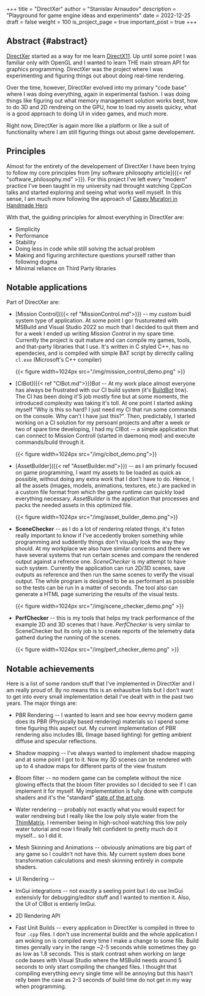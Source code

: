 +++
title = "DirectXer"
author = "Stanislav Arnaudov"
description = "Playground for game engine ideas and experiments"
date = 2022-12-25
draft = false
weight = 100
is_project_page = true
important_post = true
+++

## Abstract {#abstract}


[DirectXer](https://github.com/palikar/DirectXer) started as a way for
me
learn
[DirectX11](https://learn.microsoft.com/en-us/windows/win32/direct3d11/atoc-dx-graphics-direct3d-11). Up
until some point I was familiar only with OpenGL and I wanted to learn
THE main stream API for graphics programming. DirectXer was the
project where I was experimenting and figuring things out about doing
real-time rendering.

Over the time, however, DirectXer evolved into my primary "code base"
where I was doing everything, again in experimental fashion. I was
doing things like figuring out what memory management solution works
best, how to do 3D and 2D rendreing on the GPU, how to load my assets
quicky, what is a good approach to doing UI in video games, and much
more.

Right now, DirectXer is again more like a platform or like a suit of
functionality where I am still figuring things out about game
developement.

## Principles

Almost for the entirety of the developement of DirectXer I have been
trying to follow my core principles
from
[my software philosophy article]({{< ref "software_philosophy.md" >}}). For
this project I've left every "modern" practice I've been taught in my
university nad throught watching CppCon talks and started exploring
and seeing what works well myself. In this sense, I am much more
following the approach
of [Casey Muratori in Handmade Hero](https://handmadehero.org/)

With that, the guiding principles for almost everything in DirectXer are:
* Simplicity
* Performance
* Stability
* Doing less in code while still solving the actual problem
* Making and figuring architecture questions yourself rather than following dogma
* Minimal reliance on Third Party libraries

## Notable applications

Part of DirectXer are:

* [Mission Control]({{< ref "MissionControl.md">}}) -- my custom buidl
  system type of application. At some point I gor frustureated with
  MSBuild and Visual Studio 2022 so much that I decided to quit them
  and for a week I ended up writing *Mission Control* in my spare
  time. Currently the project is quit mature and can compile my games,
  tools, and that-party libraries that I use. It's written in C styled
  C++, has no ependecies, and is compiled with simple BAT script by
  dirrectly calling `cl.exe` (Microsoft's C++ compiler)

	{{< figure width=1024px src="/img/mission_control_demo.png" >}}
	
* [CIBot]({{< ref "CIBot.md">}})Bot -- At my work place
  almost everyone has always be frustrated with our CI build system
  (it's [BuildBot](https://buildbot.net/) btw). The CI has been doing
  it'S job mostly fine but at some moments, the introduced complexity
  was taking it's toll. At one point I started asking myself "Why is
  this so hard? I just need my CI that run some commands on the
  console. Why can't I have just this?". Then, predictably, I started
  working on a CI solution for my persoanl projects and after a week
  or two of spare time developing, I had my CIBot -- a simple
  application that can connect to Mission Controll (started in daemonq
  mod) and execute commands/build through it.
  
	{{< figure width=1024px src="/img/cibot_demo.png">}}

* [AssetBuilder]({{< ref "AssetBuilder.md">}}) -- as I am primarly
  focused on game programming, I want my assets to be loaded as quick
  as possible, without doing any extra work that I don't have to
  do. Hence, I all the assets (images, models, animations, textures,
  etc.) are packed in a custom file format from which the game runtime
  can quickly load everything necessary. *AssetBuilder* is the
  application that processes and packs the needed assets in this optimized
  file.
  
  {{< figure width=1024px src="/img/asset_builder_demo.png">}}
  
* **SceneChecker** -- as I do a lot of rendering related things, it's
  foten really important to know if I've accedently broken something
  while programming and suddently things don't visually look the way
  they should. At my workplace we also have similar concerns and there
  we have several systems that run certain scenes and compare the
  rendered output against a refrence one. *SceneChecker* is my attempt
  to have such system. Currently the application can run 2D/3D scenes,
  save outputs as reference and then run the same scenes to verify the
  visual output. The while program is designed to be as performant as
  possible so the tests can be run in a matter of seconds. The tool
  also can generate a HTML page sumerizing the results of the visual
  tests.
  
  {{< figure width=1024px src="/img/scene_checker_demo.png" >}}

* **PerfChecker** -- this is my tools that helps my track performance
  of the example 2D and 3D scenes that I have. *PerfChecker* is very
  similar to SceneChecker but its only job is to create reports of the
  telemetry data gatherd during the running of the scenes.
  
  {{< figure width=1024px src="/img/perf_checker_demo.png" >}}

## Notable achievements

Here is a list of some random stuff that I've implemented in DirectXer
and I am really proud of. By no means this is an exhausitve lists but
I don't want to get into every small implementation detail I've dealt
with in the past two years. The major things are:

* PBR Rendering -- I wanted to learn and see how eevrvy modern game
  does its PBR (Physically based rendering) materials so I spend some
  time figuring this aspect out. My current implementation of PBR
  rendering also includes IBL (Image based lighting) for getting
  ambient diffuse and specular reflections.

* Shadow mapping -- I've always wanted to implement shadow mapping and
  at some point I got to it. Now my 3D scenes can be rendered with up
  to 4 shadow maps for different parts of the view frustum

* Bloom filter -- no modern game can be complete without the nice
  glowing effects that the bloom filter provides so I decided to see
  if I can implement it for myself. My implementation is fully done
  with compute shaders and it's the
  "standard"
  [state of the art one](http://www.iryoku.com/next-generation-post-processing-in-call-of-duty-advanced-warfare).

* Water rendering -- probably not exactly what you would expect for
  water rendreing but I really like the low poly style water from
  the [ThimMatrix](https://www.youtube.com/watch?v=5yhDb9dzJ58). I
  remember being in high-school watching this low poly water tutorial
  and now I finally felt confident to pretty much do it myself... so I
  did it.

* Mesh Skinning and Animations -- obviously animations are big part of
  any game so I couldn't not have this. My current system does bone
  transformation calculations and mesh skinning entirely in compute
  shaders.

* UI Rendering -- 

* ImGui integrations -- not exactly a seeling point but I do use ImGui
  extensivly for debugging/editor stuff and I wanted to mention
  it. Also, the UI of CIBot is entierly ImGui.

* 2D Rendering API

* Fast Unit Builds -- every application in DirectXer is compiled in
  three to four `.cpp` files. I don't use incremental builds and the
  whole application I am woking on is compiled every time I make a
  change to some file. Build times genrally vary in the range ~2-5
  seconds while sometimes they go as low as 1.8 seconds. This is stark
  contrast when working on large code bases with Visual Studio where
  the MSBuild needs around 5 seconds to only start compiling the
  changed files. I thought that compiling everything eevry single time
  will be annoying but this hasn't relly been the case as 2-3 seconds
  of build time do not get in my way when programming.
